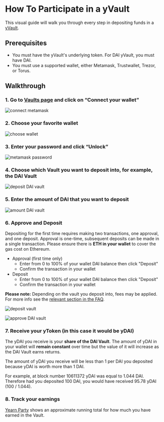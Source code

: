 # How To Participate in a yVault

This visual guide will walk you through every step in depositing funds in a [yVault](https://docs.yearn.finance/products/yvaults).

## Prerequisites

* You must have the yVault's underlying token. For DAI yVault, you must have DAI.
* You must use a supported wallet, either Metamask, Trustwallet, Trezor, or Torus.

## Walkthrough

### 1. Go to [Vaults page](https://yearn.finance/vaults) and click on “Connect your wallet”

![connect metamask](https://i.imgur.com/ShWcOX6.jpg)

### 2. Choose your favorite wallet

![choose wallet](https://i.imgur.com/TuabuVf.jpg)

### 3. Enter your password and click “Unlock”

![metamask password](https://i.imgur.com/nep4a4D.jpg)

### 4. Choose which Vault you want to deposit into, for example, the DAI Vault

![deposit DAI vault](https://i.imgur.com/IcmANu3.jpg)

### 5. Enter the amount of DAI that you want to deposit

![amount DAI vault](https://i.imgur.com/VaAGaOc.jpg)

### 6. Approve and Deposit

Depositing for the first time requires making two transactions, one approval, and one deposit. Approval is one-time, subsequent deposits can be made in a single transaction. Please ensure there is **ETH in your wallet** to cover the gas cost on Ethereum.

* Approval \(first time only\)
  * Enter from 0 to 100% of your wallet DAI balance then click "Deposit"
  * Confirm the transaction in your wallet
* Deposit
  * Enter from 0 to 100% of your wallet DAI balance then click "Deposit"
  * Confirm the transaction in your wallet

**Please note:** Depending on the vault you deposit into, fees may be applied. For more info see the [relevant section in the FAQ](../faq.md#what-are-the-fees).

![deposit vault](https://i.imgur.com/RneAtGx.jpg)

![approve DAI vault](https://i.imgur.com/pPGoSiP.jpg)

### 7. Receive your yToken \(in this case it would be yDAI\)

The yDAI you receive is your **share of the DAI Vault**. The amount of yDAI in your wallet will **remain constant** over time but the value of it will increase as the DAI Vault earns returns.

The amount of yDAI you receive will be less than 1 per DAI you deposited because yDAI is worth more than 1 DAI.

For example, at block number 10611372 yDAI was equal to 1.044 DAI. Therefore had you deposited 100 DAI, you would have received 95.78 yDAI \(100 / 1.044\).

### 8. Track your earnings

[Yearn Party](https://yearn.party/) shows an approximate running total for how much you have earned in the Vault.

